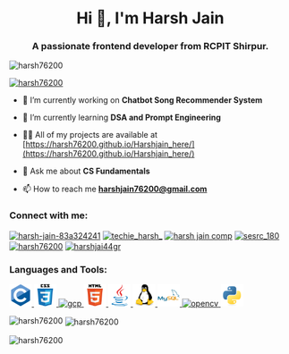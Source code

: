 <h1 align="center">Hi 👋, I'm Harsh Jain</h1>
<h3 align="center">A passionate frontend developer from RCPIT Shirpur.</h3>

<p align="left"> <img src="https://komarev.com/ghpvc/?username=harsh76200&label=Profile%20views&color=0e75b6&style=flat" alt="harsh76200" /> </p>

<p align="left"> <a href="https://github.com/ryo-ma/github-profile-trophy"><img src="https://github-profile-trophy.vercel.app/?username=harsh76200" alt="harsh76200" /></a> </p>

- 🔭 I’m currently working on **Chatbot Song Recommender System**

- 🌱 I’m currently learning **DSA and Prompt Engineering**

- 👨‍💻 All of my projects are available at [https://harsh76200.github.io/Harshjain_here/](https://harsh76200.github.io/Harshjain_here/)

- 💬 Ask me about **CS Fundamentals**

- 📫 How to reach me **harshjain76200@gmail.com**

<h3 align="left">Connect with me:</h3>
<p align="left">
<a href="https://linkedin.com/in/harsh-jain-83a324241" target="blank"><img align="center" src="https://raw.githubusercontent.com/rahuldkjain/github-profile-readme-generator/master/src/images/icons/Social/linked-in-alt.svg" alt="harsh-jain-83a324241" height="30" width="40" /></a>
<a href="https://instagram.com/techie_harsh_" target="blank"><img align="center" src="https://raw.githubusercontent.com/rahuldkjain/github-profile-readme-generator/master/src/images/icons/Social/instagram.svg" alt="techie_harsh_" height="30" width="40" /></a>
<a href="https://www.youtube.com/c/harsh jain comp" target="blank"><img align="center" src="https://raw.githubusercontent.com/rahuldkjain/github-profile-readme-generator/master/src/images/icons/Social/youtube.svg" alt="harsh jain comp" height="30" width="40" /></a>
<a href="https://www.codechef.com/users/sesrc_180" target="blank"><img align="center" src="https://cdn.jsdelivr.net/npm/simple-icons@3.1.0/icons/codechef.svg" alt="sesrc_180" height="30" width="40" /></a>
<a href="https://www.leetcode.com/harsh76200" target="blank"><img align="center" src="https://raw.githubusercontent.com/rahuldkjain/github-profile-readme-generator/master/src/images/icons/Social/leet-code.svg" alt="harsh76200" height="30" width="40" /></a>
<a href="https://auth.geeksforgeeks.org/user/harshjai44gr" target="blank"><img align="center" src="https://raw.githubusercontent.com/rahuldkjain/github-profile-readme-generator/master/src/images/icons/Social/geeks-for-geeks.svg" alt="harshjai44gr" height="30" width="40" /></a>
</p>

<h3 align="left">Languages and Tools:</h3>
<p align="left"> <a href="https://www.cprogramming.com/" target="_blank" rel="noreferrer"> <img src="https://raw.githubusercontent.com/devicons/devicon/master/icons/c/c-original.svg" alt="c" width="40" height="40"/> </a> <a href="https://www.w3schools.com/css/" target="_blank" rel="noreferrer"> <img src="https://raw.githubusercontent.com/devicons/devicon/master/icons/css3/css3-original-wordmark.svg" alt="css3" width="40" height="40"/> </a> <a href="https://cloud.google.com" target="_blank" rel="noreferrer"> <img src="https://www.vectorlogo.zone/logos/google_cloud/google_cloud-icon.svg" alt="gcp" width="40" height="40"/> </a> <a href="https://www.w3.org/html/" target="_blank" rel="noreferrer"> <img src="https://raw.githubusercontent.com/devicons/devicon/master/icons/html5/html5-original-wordmark.svg" alt="html5" width="40" height="40"/> </a> <a href="https://www.java.com" target="_blank" rel="noreferrer"> <img src="https://raw.githubusercontent.com/devicons/devicon/master/icons/java/java-original.svg" alt="java" width="40" height="40"/> </a> <a href="https://www.linux.org/" target="_blank" rel="noreferrer"> <img src="https://raw.githubusercontent.com/devicons/devicon/master/icons/linux/linux-original.svg" alt="linux" width="40" height="40"/> </a> <a href="https://www.mysql.com/" target="_blank" rel="noreferrer"> <img src="https://raw.githubusercontent.com/devicons/devicon/master/icons/mysql/mysql-original-wordmark.svg" alt="mysql" width="40" height="40"/> </a> <a href="https://opencv.org/" target="_blank" rel="noreferrer"> <img src="https://www.vectorlogo.zone/logos/opencv/opencv-icon.svg" alt="opencv" width="40" height="40"/> </a> <a href="https://www.python.org" target="_blank" rel="noreferrer"> <img src="https://raw.githubusercontent.com/devicons/devicon/master/icons/python/python-original.svg" alt="python" width="40" height="40"/> </a> </p>

<p><img align="left" src="https://github-readme-stats.vercel.app/api/top-langs?username=harsh76200&show_icons=true&locale=en&layout=compact" alt="harsh76200" /></p>

<p>&nbsp;<img align="center" src="https://github-readme-stats.vercel.app/api?username=harsh76200&show_icons=true&locale=en" alt="harsh76200" /></p>

<p><img align="center" src="https://github-readme-streak-stats.herokuapp.com/?user=harsh76200&" alt="harsh76200" /></p>
